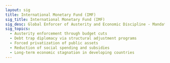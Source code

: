 ```yaml
---
layout: sig
title: International Monetary Fund (IMF)
sig_title: International Monetary Fund (IMF)
sig_desc: Global Enforcer of Austerity and Economic Discipline - Mandates budget cuts and privatization in exchange for loans, keeping nations in perpetual debt.
sig_topics:
  - Austerity enforcement through budget cuts
  - Debt trap diplomacy via structural adjustment programs
  - Forced privatization of public assets
  - Reduction of social spending and subsidies
  - Long-term economic stagnation in developing countries
---
```


